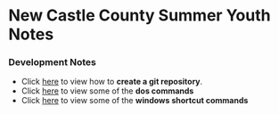# New Castle County Summer Youth Notes

### Development Notes
* Click [here](./creating-a-git-repository.md) to view how to **create a git repository**.
* Click [here](./dos-commands.md) to view some of the **dos commands**
* Click [here](./windows-shortcut-commands) to view some of the **windows shortcut commands**